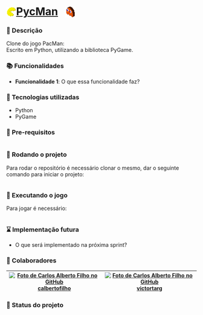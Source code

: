 <!--↓               Cabeçalho do repositório               ↓-->
# [<img src="./resources/images/icon.png" alt="PycMan_Icon" height="26" align="left" target="_blank" style="transform:translate(0%, 30%);" />](https://github.com/calbertofilho/PycMan)[PycMan](https://github.com/calbertofilho/PycMan)[<img src="./resources/images/ghost.png" alt="Ghost_Icon" height="30" target="_blank" style="transform:translate(60%, 20%);" />](https://github.com/calbertofilho/PycMan)
<!--↑                   Fim do cabeçalho                   ↑-->

<!--↓  ↓-->
### :memo: Descrição
Clone do jogo PacMan:<br />
Escrito em Python, utilizando a biblioteca PyGame.
<!--↑  ↑-->

### :books: Funcionalidades
* <b>Funcionalidade 1</b>: O que essa funcionalidade faz?

### :wrench: Tecnologias utilizadas
* Python
* PyGame

### :electric_plug: Pre-requisitos
```
```

### :rocket: Rodando o projeto
Para rodar o repositório é necessário clonar o mesmo, dar o seguinte comando para iniciar o projeto:
```
```

### :space_invader: Executando o jogo
Para jogar é necessário:
```
```

### :hourglass: Implementação futura
* O que será implementado na próxima sprint?

### :handshake: Colaboradores
| [<img src="https://avatars.githubusercontent.com/u/84130607?v=4" alt="Foto de Carlos Alberto Filho no GitHub" height="100px" align="center" target="_blank" />](http://github.com/calbertofilho)<br />[calbertofilho](http://github.com/calbertofilho) | [<img src="https://avatars.githubusercontent.com/u/84408670?v=4" alt="Foto de Carlos Alberto Filho no GitHub" height="100px" align="center" target="_blank" />](https://github.com/victortarg)<br />[victortarg](https://github.com/victortarg) |
| :-: | :-: |

### :dart: Status do projeto
<!--↑                                                      ↑-->
